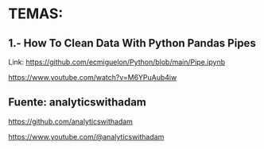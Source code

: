# TEMAS:

## 1.- How To Clean Data With Python Pandas Pipes 
Link: https://github.com/ecmiguelon/Python/blob/main/Pipe.ipynb

https://www.youtube.com/watch?v=M6YPuAub4iw


## Fuente: analyticswithadam

https://github.com/analyticswithadam

https://www.youtube.com/@analyticswithadam
